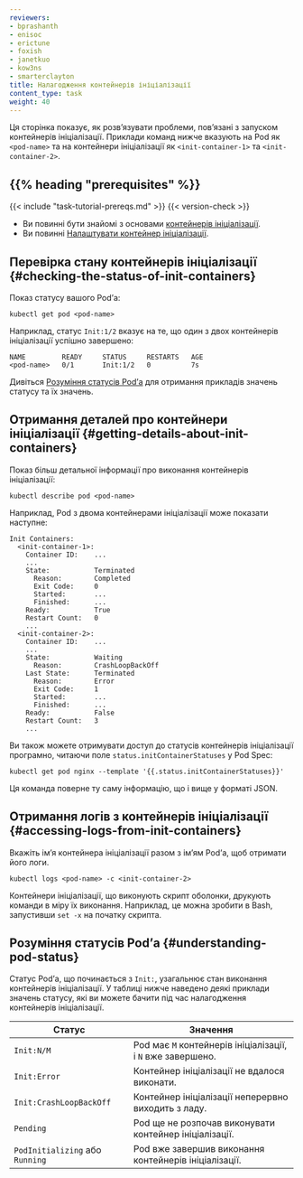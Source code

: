 ```yaml
---
reviewers:
- bprashanth
- enisoc
- erictune
- foxish
- janetkuo
- kow3ns
- smarterclayton
title: Налагодження контейнерів ініціалізації
content_type: task
weight: 40
---
```


<!-- overview -->

Ця сторінка показує, як розвʼязувати проблеми, повʼязані з запуском контейнерів ініціалізації. Приклади команд нижче вказують на Pod як `<pod-name>` та на контейнери ініціалізації як `<init-container-1>` та `<init-container-2>`.

## {{% heading "prerequisites" %}}

{{< include "task-tutorial-prereqs.md" >}} {{< version-check >}}

* Ви повинні бути знайомі з основами [контейнерів ініціалізації](/uk/docs/concepts/workloads/pods/init-containers/).
* Ви повинні [Налаштувати контейнер ініціалізації](/uk/docs/tasks/configure-pod-container/configure-pod-initialization/#create-a-pod-that-has-an-init-container).

<!-- steps -->

## Перевірка стану контейнерів ініціалізації {#checking-the-status-of-init-containers}

Показ статусу вашого Podʼа:

```shell
kubectl get pod <pod-name>
```

Наприклад, статус `Init:1/2` вказує на те, що один з двох контейнерів ініціалізації успішно завершено:

```none
NAME         READY     STATUS     RESTARTS   AGE
<pod-name>   0/1       Init:1/2   0          7s
```

Дивіться [Розуміння статусів Podʼа](#understanding-pod-status) для отримання прикладів значень статусу та їх значень.

## Отримання деталей про контейнери ініціалізації {#getting-details-about-init-containers}

Показ більш детальної інформації про виконання контейнерів ініціалізації:

```shell
kubectl describe pod <pod-name>
```

Наприклад, Pod з двома контейнерами ініціалізації може показати наступне:

```none
Init Containers:
  <init-container-1>:
    Container ID:    ...
    ...
    State:           Terminated
      Reason:        Completed
      Exit Code:     0
      Started:       ...
      Finished:      ...
    Ready:           True
    Restart Count:   0
    ...
  <init-container-2>:
    Container ID:    ...
    ...
    State:           Waiting
      Reason:        CrashLoopBackOff
    Last State:      Terminated
      Reason:        Error
      Exit Code:     1
      Started:       ...
      Finished:      ...
    Ready:           False
    Restart Count:   3
    ...
```

Ви також можете отримувати доступ до статусів контейнерів ініціалізації програмно, читаючи поле `status.initContainerStatuses` у Pod Spec:

```shell
kubectl get pod nginx --template '{{.status.initContainerStatuses}}'
```

Ця команда поверне ту саму інформацію, що і вище у форматі JSON.

## Отримання логів з контейнерів ініціалізації {#accessing-logs-from-init-containers}

Вкажіть імʼя контейнера ініціалізації разом з імʼям Podʼа, щоб отримати його логи.

```shell
kubectl logs <pod-name> -c <init-container-2>
```

Контейнери ініціалізації, що виконують скрипт оболонки, друкують команди в міру їх виконання. Наприклад, це можна зробити в Bash, запустивши `set -x` на початку скрипта.

<!-- discussion -->

## Розуміння статусів Podʼа {#understanding-pod-status}

Статус Podʼа, що починається з `Init:`, узагальнює стан виконання контейнерів ініціалізації. У таблиці нижче наведено деякі приклади значень статусу, які ви можете бачити під час налагодження контейнерів ініціалізації.

Статус | Значення
------ | -------
`Init:N/M` | Pod має `M` контейнерів ініціалізації, і `N` вже завершено.
`Init:Error` | Контейнер ініціалізації не вдалося виконати.
`Init:CrashLoopBackOff` | Контейнер ініціалізації неперервно виходить з ладу.
`Pending` | Pod ще не розпочав виконувати контейнер ініціалізації.
`PodInitializing` або `Running` | Pod вже завершив виконання контейнерів ініціалізації.
